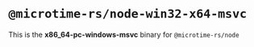 # `@microtime-rs/node-win32-x64-msvc`

This is the **x86_64-pc-windows-msvc** binary for `@microtime-rs/node`
